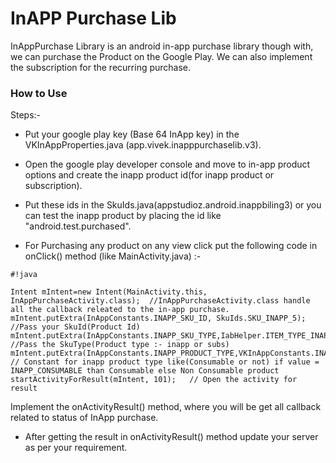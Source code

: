# InAPP Purchase Lib #

InAppPurchase Library is an android in-app purchase library though with, we can purchase the Product on the Google Play. We can also implement the subscription for the recurring purchase. 

### How to Use ###

Steps:-

* Put your google play key (Base 64 InApp key) in the VKInAppProperties.java (app.vivek.inapppurchaselib.v3).

* Open the google play developer console and move to in-app product options and create the inapp product id(for inapp product or subscription).

* Put these ids in the SkuIds.java(appstudioz.android.inappbiling3) or you can test the inapp product by placing the id like "android.test.purchased".

* For Purchasing any product on any view click put the following code in onClick() method (like MainActivity.java) :-
    
	
```
#!java

Intent mIntent=new Intent(MainActivity.this, InAppPurchaseActivity.class);  //InAppPurchaseActivity.class handle all the callback releated to the in-app purchase.
mIntent.putExtra(InAppConstants.INAPP_SKU_ID, SkuIds.SKU_INAPP_5);          //Pass your SkuId(Product Id)
mIntent.putExtra(InAppConstants.INAPP_SKU_TYPE,IabHelper.ITEM_TYPE_INAPP);  //Pass the SkuType(Product type :- inapp or subs)
mIntent.putExtra(InAppConstants.INAPP_PRODUCT_TYPE,VKInAppConstants.INAPP_CONSUMABLE);  // Constant for inapp product type like(Consumable or not) if value = INAPP_CONSUMABLE than Consumable else Non Consumable product
startActivityForResult(mIntent, 101); 	// Open the activity for result
```
Implement the onActivityResult() method, where you will be get all callback related to status of InApp purchase.
	
* After getting the result in onActivityResult() method update your server as per your requirement.